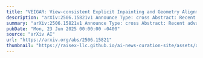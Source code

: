 ```yaml
---
title: "VEIGAR: View-consistent Explicit Inpainting and Geometry Alignment for 3D object Removal"
description: "arXiv:2506.15821v1 Announce Type: cross Abstract: Recent advances in Novel View Synthesis (NVS) and 3D generation have significantly improved editing tasks, with a primary emphasis on maintaining cross-view consistency throughout the generative process. Contemporary methods typically address this challenge using a dual-strategy framework: performing consistent 2D inpainting across all views guided by embedded priors either explicitly in pixel space or implicitly in latent space; and conducting 3D reconstruction with additional consistency guidance. Previous strategies, in particular, often require an initial 3D reconstruction phase to establish geometric structure, introducing considerable computational overhead. Even with the added cost, the resulting reconstruction quality often remains suboptimal. In this paper, we present VEIGAR, a computationally efficient framework that outperforms existing methods without relying on an initial reconstruction phase. VEIGAR leverages a lightweight foundation model to reliably align priors explicitly in the pixel space. In addition, we introduce a novel supervision strategy based on scale-invariant depth loss, which removes the need for traditional scale-and-shift operations in monocular depth regularization. Through extensive experimentation, VEIGAR establishes a new state-of-the-art benchmark in reconstruction quality and cross-view consistency, while achieving a threefold reduction in training time compared to the fastest existing method, highlighting its superior balance of efficiency and effectiveness."
summary: "arXiv:2506.15821v1 Announce Type: cross Abstract: Recent advances in Novel View Synthesis (NVS) and 3D generation have significantly improved editing tasks, with a primary emphasis on maintaining cross-view consistency throughout the generative process. Contemporary methods typically address this challenge using a dual-strategy framework: performing consistent 2D inpainting across all views guided by embedded priors either explicitly in pixel space or implicitly in latent space; and conducting 3D reconstruction with additional consistency guidance. Previous strategies, in particular, often require an initial 3D reconstruction phase to establish geometric structure, introducing considerable computational overhead. Even with the added cost, the resulting reconstruction quality often remains suboptimal. In this paper, we present VEIGAR, a computationally efficient framework that outperforms existing methods without relying on an initial reconstruction phase. VEIGAR leverages a lightweight foundation model to reliably align priors explicitly in the pixel space. In addition, we introduce a novel supervision strategy based on scale-invariant depth loss, which removes the need for traditional scale-and-shift operations in monocular depth regularization. Through extensive experimentation, VEIGAR establishes a new state-of-the-art benchmark in reconstruction quality and cross-view consistency, while achieving a threefold reduction in training time compared to the fastest existing method, highlighting its superior balance of efficiency and effectiveness."
pubDate: "Mon, 23 Jun 2025 00:00:00 -0400"
source: "arXiv AI"
url: "https://arxiv.org/abs/2506.15821"
thumbnail: "https://raisex-llc.github.io/ai-news-curation-site/assets/arxiv.png"
---
```



